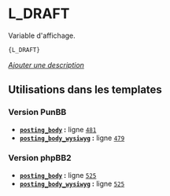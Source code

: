 # L_DRAFT


Variable d'affichage.

```html
{L_DRAFT}
```

[*Ajouter une description*](https://fa-tvars.appspot.com/var/L_DRAFT)

## Utilisations dans les templates

### Version PunBB
* __[`posting_body`](../tpl/var/punbb/posting_body.md#readme) :__ ligne [`481`](../tpl/src/punbb/posting_body.tpl#L481)
* __[`posting_body_wysiwyg`](../tpl/var/punbb/posting_body_wysiwyg.md#readme) :__ ligne [`479`](../tpl/src/punbb/posting_body_wysiwyg.tpl#L479)

### Version phpBB2
* __[`posting_body`](../tpl/var/subsilver/posting_body.md#readme) :__ ligne [`525`](../tpl/src/subsilver/posting_body.tpl#L525)
* __[`posting_body_wysiwyg`](../tpl/var/subsilver/posting_body_wysiwyg.md#readme) :__ ligne [`525`](../tpl/src/subsilver/posting_body_wysiwyg.tpl#L525)